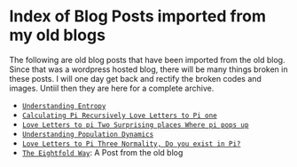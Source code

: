 
# Index of Blog Posts imported from my old blogs

The following are old blog posts that have been imported from the old blog. Since that was a wordpress hosted blog, there will be many things broken in these posts. I will one day get back and rectify the broken codes and images. Untiil then they are here for a complete archive.

* [`Understanding Entropy`](/Old_blog/2019-03-28-understanding-entropy/2019-03-28-understanding-entropy/)
* [`Calculating Pi Recursively Love Letters to Pi one`](/Old_blog/2019-07-03-calculating-pi-recursively-love-letters-to-pi/2019-07-03-calculating-pi-recursively-love-letters-to-pi/)
* [`Love Letters to pi Two Surprising places Where pi pops up`](/Old_blog/2020-03-14-love-letters-to-pi-surprising-places-where-pi-pops-up-celebrating-pi-day/pi2/)
* [`Understanding Population Dynamics`](/Old_blog/2020-03-15-understanding-the-dynamics-of-disease-spreading-part-1-basic-population-dynamics/disease/)
* [`Love Letters to Pi Three Normality, Do you exist in Pi?`](/Old_blog/2021-03-14-pi/pi3/)
* [`The Eightfold Way`](/Old_blog/Gell-Man/): A Post from the old blog